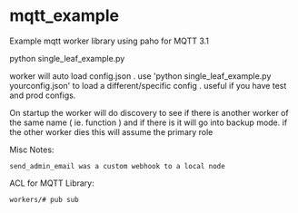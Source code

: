 # mqtt_example
Example mqtt worker library using paho for MQTT 3.1

python single_leaf_example.py 

worker will auto load config.json . use 'python single_leaf_example.py yourconfig.json' to load a different/specific config . useful if you have test and prod configs.

On startup the worker will do discovery to see if there is another worker of the same name ( ie. function )
and if there is it will go into backup mode. if the other worker dies this will assume the primary role

Misc Notes:

    send_admin_email was a custom webhook to a local node



ACL for MQTT Library:

    workers/# pub sub

